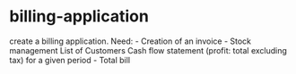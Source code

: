 # billing-application
create a billing application.  Need:  - Creation of an invoice  - Stock management  List of Customers  Cash flow statement (profit: total excluding tax) for a given period  - Total bill
